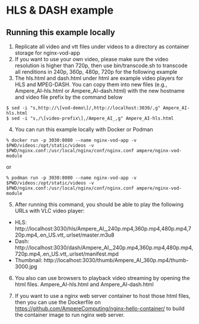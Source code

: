 # HLS & DASH example

## Running this example locally

1. Replicate all video and vtt files under videos to a directory as container storage for nginx-vod-app
2. If you want to use your own video, please make sure the video resolution is higher than 720p, then use bin/transcode.sh to transcode all renditions in 240p, 360p, 480p, 720p for the following example
3. The hls.html and dash.html under html are example video players for HLS and MPEG-DASH. You can copy them into new files (e.g., Ampere_AI-hls.html or Ampere_AI-dash.html) with the new hostname and video file prefix by the command below 
```
$ sed -i "s,http://\[vod-demo\]/,http://localhost:3030/,g" Ampere_AI-hls.html
$ sed -i "s,/\[video-prefix\],/Ampere_AI_,g" Ampere_AI-hls.html
```
4. You can run this example locally with Docker or Podman

```
% docker run -p 3030:8080 --name nginx-vod-app -v $PWD/videos:/opt/static/videos -v $PWD/nginx.conf:/usr/local/nginx/conf/nginx.conf ampere/nginx-vod-module
```
or
```
% podman run -p 3030:8080 --name nginx-vod-app -v $PWD/videos:/opt/static/videos -v $PWD/nginx.conf:/usr/local/nginx/conf/nginx.conf ampere/nginx-vod-module
```

5. After running this command, you should be able to play the following URLs with VLC video player:

- HLS: http://localhost:3030/hls/Ampere_AI_,240p.mp4,360p.mp4,480p.mp4,720p.mp4,.en_US.vtt,.urlset/master.m3u8
- Dash: http://localhost:3030/dash/Ampere_AI_,240p.mp4,360p.mp4,480p.mp4,720p.mp4,.en_US.vtt,.urlset/manifest.mpd
- Thumbnail: http://localhost:3030/thumb/Ampere_AI_360p.mp4/thumb-3000.jpg

6. You also can use browsers to playback video streaming by opening the html files. Ampere_AI-hls.html and Ampere_AI-dash.html

7. If you want to use a nginx web server container to host those html files, then you can use the Dockerfile on https://github.com/AmpereComputing/nginx-hello-container/ to build the container image to run nginx web server.
